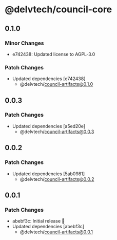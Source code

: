 # @delvtech/council-core

## 0.1.0

### Minor Changes

- e742438: Updated license to AGPL-3.0

### Patch Changes

- Updated dependencies [e742438]
  - @delvtech/council-artifacts@0.1.0

## 0.0.3

### Patch Changes

- Updated dependencies [a5ed20e]
  - @delvtech/council-artifacts@0.0.3

## 0.0.2

### Patch Changes

- Updated dependencies [5ab0981]
  - @delvtech/council-artifacts@0.0.2

## 0.0.1

### Patch Changes

- abebf3c: Initial release 🚀
- Updated dependencies [abebf3c]
  - @delvtech/council-artifacts@0.0.1
